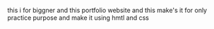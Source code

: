 this i for biggner and this portfolio website and this make's it for only practice purpose and make it using hmtl and css
